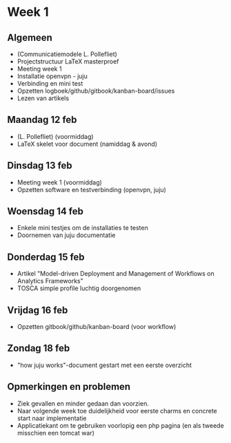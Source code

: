 # Week 1

## Algemeen

- (Communicatiemodele L. Pollefliet)
- Projectstructuur LaTeX masterproef
- Meeting week 1
- Installatie openvpn - juju
- Verbinding en mini test
- Opzetten logboek/github/gitbook/kanban-board/issues
- Lezen van artikels

## Maandag 12 feb
- (L. Pollefliet) (voormiddag)
- LaTeX skelet voor document (namiddag & avond)

## Dinsdag 13 feb
- Meeting week 1 (voormiddag)
- Opzetten software en testverbinding (openvpn, juju)

## Woensdag 14 feb
- Enkele mini testjes om de installaties te testen
- Doornemen van juju documentatie 

## Donderdag 15 feb
- Artikel "Model-driven Deployment and Management of Workflows on Analytics Frameworks"
- TOSCA simple profile luchtig doorgenomen

## Vrijdag 16 feb
- Opzetten gitbook/github/kanban-board (voor workflow)

## Zondag 18 feb 
- "how juju works"-document gestart met een eerste overzicht


## Opmerkingen en problemen

- Ziek gevallen en minder gedaan dan voorzien.
- Naar volgende week toe duidelijkheid voor eerste charms en concrete start naar implementatie
- Applicatiekant om te gebruiken voorlopig een php pagina (en als tweede misschien een tomcat war)